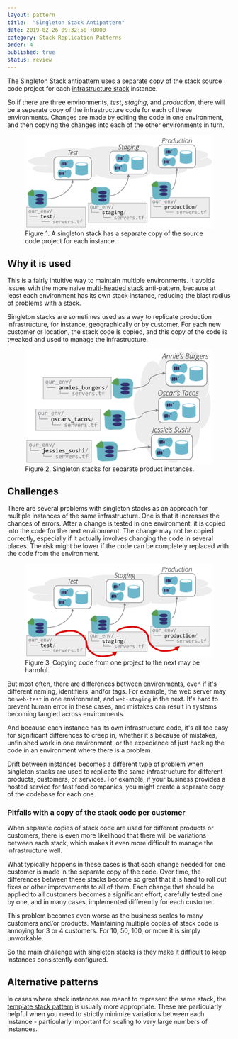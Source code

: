 ```yaml
---
layout: pattern
title:  "Singleton Stack Antipattern"
date: 2019-02-26 09:32:50 +0000
category: Stack Replication Patterns
order: 4
published: true
status: review
---
```


The Singleton Stack antipattern uses a separate copy of the stack source code project for each [infrastructure stack](/patterns/stack-concept/) instance.

So if there are three environments, _test_, _staging_, and _production_, there will be a separate copy of the infrastructure code for each of these environments. Changes are made by editing the code in one environment, and then copying the changes into each of the other environments in turn.


<figure>
  <img src="images/singleton-stack.png" alt="A singleton stack has a separate copy of the source code project for each instance"/>
  <figcaption>Figure 1. A singleton stack has a separate copy of the source code project for each instance.</figcaption>
</figure>



## Why it is used

This is a fairly intuitive way to maintain multiple environments. It avoids issues with the more naive [multi-headed stack](/patterns/stack-replication/many-headed-stack.html) anti-pattern, because at least each environment has its own stack instance, reducing the blast radius of problems with a stack.

Singleton stacks are sometimes used as a way to replicate production infrastructure, for instance, geographically or by customer. For each new customer or location, the stack code is copied, and this copy of the code is tweaked and used to manage the infrastructure.


<figure>
  <img src="images/singleton-product-stack.png" alt="Singleton stacks for separate product instances"/>
  <figcaption>Figure 2. Singleton stacks for separate product instances.</figcaption>
</figure>


## Challenges

There are several problems with singleton stacks as an approach for multiple instances of the same infrastructure. One is that it increases the chances of errors. After a change is tested in one environment, it is copied into the code for the next environment. The change may not be copied correctly, especially if it actually involves changing the code in several places. The risk might be lower if the code can be completely replaced with the code from the environment.


<figure>
  <img src="images/singleton-stack-copying-code.png" alt="Copying code from one project to the next may be harmful"/>
  <figcaption>Figure 3. Copying code from one project to the next may be harmful.</figcaption>
</figure>


But most often, there are differences between environments, even if it's different naming, identifiers, and/or tags. For example, the web server may be `web-test` in one environment, and `web-staging` in the next. It's hard to prevent human error in these cases, and mistakes can result in systems becoming tangled across environments.

And because each instance has its own infrastructure code, it's all too easy for significant differences to creep in, whether it's because of mistakes, unfinished work in one environment, or the expedience of just hacking the code in an environment where there is a problem.

Drift between instances becomes a different type of problem when singleton stacks are used to replicate the same infrastructure for different products, customers, or services. For example, if your business provides a hosted service for fast food companies, you might create a separate copy of the codebase for each one.


### Pitfalls with a copy of the stack code per customer

When separate copies of stack code are used for different products or customers, there is even more likelihood that there will be variations between each stack, which makes it even more difficult to manage the infrastructure well.

What typically happens in these cases is that each change needed for one customer is made in the separate copy of the code. Over time, the differences between these stacks become so great that it is hard to roll out fixes or other improvements to all of them. Each change that should be applied to all customers becomes a significant effort, carefully tested one by one, and in many cases, implemented differently for each customer.

This problem becomes even worse as the business scales to many customers and/or products. Maintaining multiple copies of stack code is annoying for 3 or 4 customers. For 10, 50, 100, or more it is simply unworkable.

So the main challenge with singleton stacks is they make it difficult to keep instances consistently configured.


## Alternative patterns

In cases where stack instances are meant to represent the same stack, the [template stack pattern](/patterns/stack-replication/template-stack.html) is usually more appropriate. These are particularly helpful when you need to strictly minimize variations between each instance - particularly important for scaling to very large numbers of instances.

